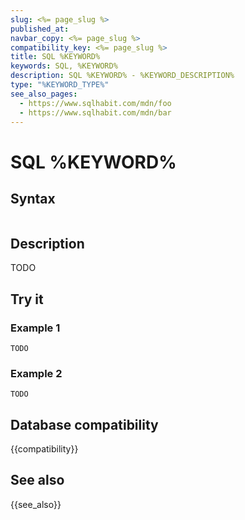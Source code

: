 ```yaml
---
slug: <%= page_slug %>
published_at:
navbar_copy: <%= page_slug %>
compatibility_key: <%= page_slug %>
title: SQL %KEYWORD%
keywords: SQL, %KEYWORD%
description: SQL %KEYWORD% - %KEYWORD_DESCRIPTION%
type: "%KEYWORD_TYPE%"
see_also_pages:
  - https://www.sqlhabit.com/mdn/foo
  - https://www.sqlhabit.com/mdn/bar
---
```


# SQL %KEYWORD%

## Syntax

~~~pgsql
~~~

## Description

TODO

## Try it

### Example 1

~~~pgsql
TODO
~~~

### Example 2

~~~pgsql
TODO
~~~

## Database compatibility

{{compatibility}}

## See also

{{see_also}}
